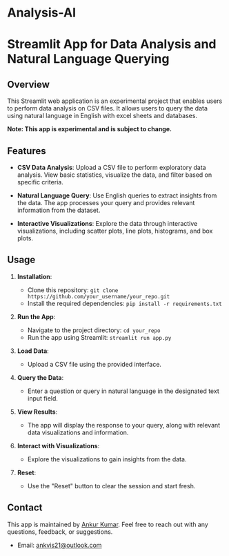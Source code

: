 # Analysis-AI

# Streamlit App for Data Analysis and Natural Language Querying

## Overview

This Streamlit web application is an experimental project that enables users to perform data analysis on CSV files. It allows users to query the data using natural language in English with excel sheets and databases.

**Note: This app is experimental and is subject to change.**

## Features

- **CSV Data Analysis**: Upload a CSV file to perform exploratory data analysis. View basic statistics, visualize the data, and filter based on specific criteria.

- **Natural Language Query**: Use English queries to extract insights from the data. The app processes your query and provides relevant information from the dataset.

- **Interactive Visualizations**: Explore the data through interactive visualizations, including scatter plots, line plots, histograms, and box plots.

## Usage

1. **Installation**:
   - Clone this repository: `git clone https://github.com/your_username/your_repo.git`
   - Install the required dependencies: `pip install -r requirements.txt`

2. **Run the App**:
   - Navigate to the project directory: `cd your_repo`
   - Run the app using Streamlit: `streamlit run app.py`

3. **Load Data**:
   - Upload a CSV file using the provided interface.

4. **Query the Data**:
   - Enter a question or query in natural language in the designated text input field.

5. **View Results**:
   - The app will display the response to your query, along with relevant data visualizations and information.

6. **Interact with Visualizations**:
   - Explore the visualizations to gain insights from the data.

7. **Reset**:
   - Use the "Reset" button to clear the session and start fresh.

## Contact

This app is maintained by [Ankur Kumar](https://github.com/ankvis). Feel free to reach out with any questions, feedback, or suggestions.

- Email: ankvis21@outlook.com

